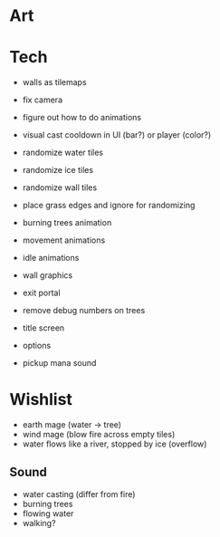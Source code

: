 # Art

# Tech
- walls as tilemaps
- fix camera
- figure out how to do animations
- visual cast cooldown in UI (bar?) or player (color?)
- randomize water tiles
- randomize ice tiles
- randomize wall tiles
- place grass edges and ignore for randomizing

- burning trees animation
- movement animations
- idle animations
- wall graphics
- exit portal

- remove debug numbers on trees

- title screen
- options

- pickup mana sound

# Wishlist
- earth mage (water -> tree)
- wind mage (blow fire across empty tiles)
- water flows like a river, stopped by ice (overflow)

## Sound
- water casting (differ from fire)
- burning trees
- flowing water
- walking?

